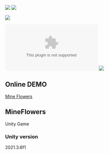 [![](https://img.shields.io/github/actions/workflow/status/EbrithilNogare/MineFlowers/main.yml?style=for-the-badge&cacheSeconds=300)](https://ebrithilnogare.github.io/MineFlowers/)
[![](https://img.shields.io/github/last-commit/EbrithilNogare/MineFlowers/main?label=Last%20build&style=for-the-badge&logo=unity&cacheSeconds=300)](https://ebrithilnogare.github.io/MineFlowers/)

[![](https://img.shields.io/github/commits-difference/EbrithilNogare/MineFlowers?base=208377f078680edad4809e5e42ea4104db5296fe&head=main&label=version&style=for-the-badge&cacheSeconds=300)](https://github.com/EbrithilNogare/MineFlowers/tree/gh-pages/Build)

[![](https://img.shields.io/github/size/EbrithilNogare/MineFlowers/Build/WebGL.wasm?branch=gh-pages&style=for-the-badge&label=Size%20of%20scripts&cacheSeconds=300)](https://github.com/EbrithilNogare/MineFlowers/tree/gh-pages/Build)
[![](https://img.shields.io/github/size/EbrithilNogare/MineFlowers/Build/WebGL.data?branch=gh-pages&style=for-the-badge&label=Size%20of%20data&cacheSeconds=300)](https://github.com/EbrithilNogare/MineFlowers/tree/gh-pages/Build)

## Online DEMO

[Mine Flowers](https://ebrithilnogare.github.io/MineFlowers/)

## MineFlowers
Unity Game

### Unity version
2021.3.6f1

